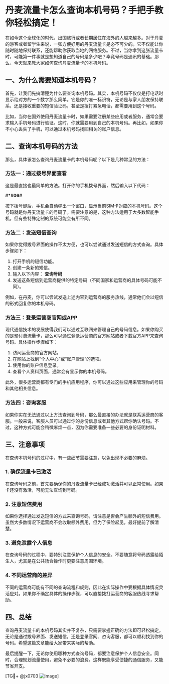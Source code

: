 # 丹麦流量卡怎么查询本机号码？手把手教你轻松搞定！

在如今这个全球化的时代，出国旅行或者长期居住在海外的人越来越多。对于丹麦的游客或者留学生来说，一张方便好用的丹麦流量卡是必不可少的。它不仅能让你随时随地保持联系，还能帮助你获取当地的网络服务。不过，当你拿到这张流量卡时，可能第一件事就是想知道自己的号码是多少吧？毕竟号码是通讯的基础。那么，今天就来教大家如何查询丹麦流量卡的本机号码。

## 一、为什么需要知道本机号码？

首先，让我们先搞清楚为什么要查询本机号码。其实，本机号码不仅仅是打电话时显示给对方的一个数字那么简单。它是你的唯一标识符，无论是与家人朋友保持联系，还是接收重要的短信验证码，甚至是拨打紧急电话，都需要用到这个号码。

比如，当你在国外使用丹麦流量卡时，如果需要注册某些应用或者服务，通常会要求输入手机号码进行验证。这时，你就需要用到自己的本机号码。再比如，如果你不小心丢失了手机，可以通过本机号码找回相关的账户信息。

## 二、查询本机号码的方法

那么，具体该怎么查询丹麦流量卡的本机号码呢？以下是几种常见的方法：

### 方法一：通过拨号界面查看

这是最直接也最简单的方法。打开你的手机拨号界面，然后输入以下代码：

**#*#06#**

按下拨号键后，手机会自动弹出一个窗口，显示当前SIM卡对应的本机号码。这个号码就是你丹麦流量卡的号码了。需要注意的是，这种方法适用于大多数智能手机，但有些特殊定制的系统可能会有所不同。

### 方法二：发送短信查询

如果你觉得拨号界面的操作不太方便，也可以尝试通过发送短信的方式查询。具体步骤如下：

1. 打开手机的短信功能。
2. 创建一条新的短信。
3. 输入以下内容：
   **查询号码**
4. 发送这条短信到运营商提供的特定号码（不同国家和运营商的具体号码可能不同）。

例如，在丹麦，你可以尝试发送上述内容到运营商的服务热线，通常他们会以短信的形式回复你的本机号码。

### 方法三：登录运营商官网或APP

现代通信技术的发展使得我们可以通过互联网来管理自己的号码信息。如果你购买的是预付费流量卡，那么可以通过登录运营商的官方网站或者下载官方APP来查询号码。具体操作步骤如下：

1. 访问运营商的官方网站。
2. 在网站上找到“个人中心”或“账户管理”的选项。
3. 使用你的账户信息登录。
4. 查看个人资料页面，通常会有显示你的本机号码。

此外，很多运营商都有专门的手机应用程序，你可以通过这些应用来管理你的号码和其他相关信息。

### 方法四：咨询客服

如果你实在无法通过以上方法查询到号码，那么最直接的办法就是联系运营商的客服。一般来说，客服人员可以通过你的身份信息或者其他方式帮你确认号码。不过，这种方式可能会稍微麻烦一点，因为你需要准备一些必要的身份证明材料。

## 三、注意事项

在查询本机号码的过程中，有一些细节需要注意，以免出现不必要的麻烦。

### 1. 确保流量卡已激活

在查询号码之前，首先要确保你的丹麦流量卡已经成功激活并可以正常使用。如果卡还没有激活，可能无法查询到号码。

### 2. 注意短信费用

如果你选择通过发送短信的方式来查询号码，请注意是否会产生额外的短信费用。虽然大多数情况下运营商不会收取额外费用，但为了保险起见，最好提前了解清楚。

### 3. 避免泄露个人信息

在查询号码的过程中，要特别注意保护个人信息的安全。不要随意将号码透露给陌生人，尤其是在公共场合操作时更要注意周围环境。

### 4. 不同运营商的差异

不同的运营商可能有不同的查询流程和规则，因此在实际操作中要根据具体情况灵活应对。如果你不确定具体的操作步骤，可以直接拨打运营商的客服热线寻求帮助。

## 四、总结

查询丹麦流量卡的本机号码其实并不复杂，只需要掌握正确的方法即可轻松搞定。无论是通过拨号界面、发送短信，还是登录官网、咨询客服，都可以顺利找到你的号码。希望这篇文章能给大家带来实际的帮助。

最后提醒一下，无论你使用哪种方式查询号码，都要注意保护个人信息安全。同时，合理规划流量使用，避免不必要的浪费。这样既能享受便捷的通信服务，又能节省开支。

[TG💪+ @jx0703 ![Image](https://github.com/user-attachments/assets/dbca1d08-cadb-493c-b0ec-ad6f7a83f270)]